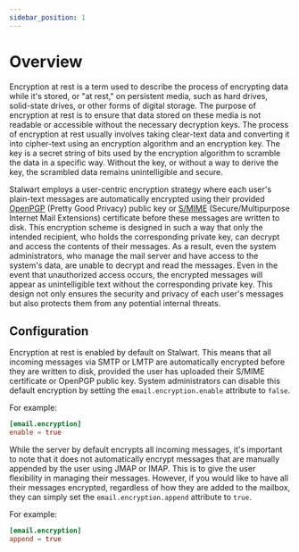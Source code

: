 ```yaml
---
sidebar_position: 1
---
```


# Overview

Encryption at rest is a term used to describe the process of encrypting data while it's stored, or "at rest," on persistent media, such as hard drives, solid-state drives, or other forms of digital storage. The purpose of encryption at rest is to ensure that data stored on these media is not readable or accessible without the necessary decryption keys. The process of encryption at rest usually involves taking clear-text data and converting it into cipher-text using an encryption algorithm and an encryption key. The key is a secret string of bits used by the encryption algorithm to scramble the data in a specific way. Without the key, or without a way to derive the key, the scrambled data remains unintelligible and secure.

Stalwart employs a user-centric encryption strategy where each user's plain-text messages are automatically encrypted using their provided [OpenPGP](/docs/encryption/pgp) (Pretty Good Privacy) public key or [S/MIME](/docs/encryption/smime) (Secure/Multipurpose Internet Mail Extensions) certificate before these messages are written to disk. This encryption scheme is designed in such a way that only the intended recipient, who holds the corresponding private key, can decrypt and access the contents of their messages. As a result, even the system administrators, who manage the mail server and have access to the system's data, are unable to decrypt and read the messages. Even in the event that unauthorized access occurs, the encrypted messages will appear as unintelligible text without the corresponding private key. This design not only ensures the security and privacy of each user's messages but also protects them from any potential internal threats.

## Configuration

Encryption at rest is enabled by default on Stalwart. This means that all incoming messages via SMTP or LMTP are automatically encrypted before they are written to disk, provided the user has uploaded their S/MIME certificate or OpenPGP public key. System administrators can disable this default encryption by setting the `email.encryption.enable` attribute to `false`.

For example:

```toml
[email.encryption]
enable = true
```

While the server by default encrypts all incoming messages, it's important to note that it does not automatically encrypt messages that are manually appended by the user using JMAP or IMAP. This is to give the user flexibility in managing their messages. However, if you would like to have all their messages encrypted, regardless of how they are added to the mailbox, they can simply set the `email.encryption.append` attribute to `true`. 

For example:

```toml
[email.encryption]
append = true
```
